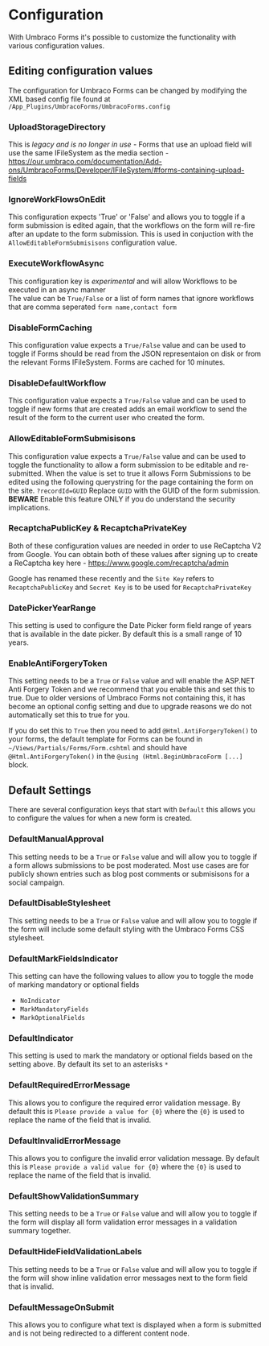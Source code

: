 # Configuration
With Umbraco Forms it's possible to customize the functionality with various configuration values.

## Editing configuration values
The configuration for Umbraco Forms can be changed by modifying the XML based config file found at `/App_Plugins/UmbracoForms/UmbracoForms.config`

### UploadStorageDirectory
This is *legacy and is no longer in use* - Forms that use an upload field will use the same IFileSystem as the media section - https://our.umbraco.com/documentation/Add-ons/UmbracoForms/Developer/IFileSystem/#forms-containing-upload-fields

### IgnoreWorkFlowsOnEdit
This configuration expects 'True' or 'False' and allows you to toggle if a form submission is edited again, that the workflows on the form will re-fire after an update to the form submission. This is used in conjuction with the `AllowEditableFormSubmisisons` configuration value.

### ExecuteWorkflowAsync
This configuration key is *experimental* and will allow Workflows to be executed in an async manner<br/>
The value can be `True/False` or a list of form names that ignore workflows that are comma seperated `form name,contact form`

### DisableFormCaching
This configuration value expects a `True/False` value and can be used to toggle if Forms should be read from the JSON representaion on disk or from the relevant Forms IFileSystem. Forms are cached for 10 minutes.

### DisableDefaultWorkflow
This configuration value expects a `True/False` value and can be used to toggle if new forms that are created adds an email workflow to send the result of the form to the current user who created the form.

### AllowEditableFormSubmisisons
This configuration value expects a `True/False` value and can be used to toggle the functionality to allow a form submission to be editable and re-submitted. When the value is set to true it allows Form Submissions to be edited using the following querystring for the page containing the form on the site. `?recordId=GUID` Replace `GUID` with the GUID of the form submission.<br/>
**BEWARE** Enable this feature ONLY if you do understand the security implications.

### RecaptchaPublicKey & RecaptchaPrivateKey
Both of these configuration values are needed in order to use ReCaptcha V2 from Google. You can obtain both of these values after signing up to create a ReCaptcha key here - https://www.google.com/recaptcha/admin 

Google has renamed these recently and the `Site Key` refers to `RecaptchaPublicKey` and `Secret Key` is to be used for `RecaptchaPrivateKey`


### DatePickerYearRange
This setting is used to configure the Date Picker form field range of years that is available in the date picker. By default this is a small range of 10 years.

### EnableAntiForgeryToken
This setting needs to be a `True` or `False` value and will enable the ASP.NET Anti Forgery Token and we recommend that you enable this and set this to true. Due to older versions of Umbraco Forms not containing this, it has become an optional config setting and due to upgrade reasons we do not automatically set this to true for you.

If you do set this to `True` then you need to add `@Html.AntiForgeryToken()` to your forms, the default template for Forms can be found in `~/Views/Partials/Forms/Form.cshtml` and should have `@Html.AntiForgeryToken()` in the `@using (Html.BeginUmbracoForm [...]` block.

## Default Settings
There are several configuration keys that start with `Default` this allows you to configure the values for when a new form is created.

### DefaultManualApproval
This setting needs to be a `True` or `False` value and will allow you to toggle if a form allows submissions to be post moderated. Most use cases are for publicly shown entries such as blog post comments or submisisons for a social campaign.

### DefaultDisableStylesheet
This setting needs to be a `True` or `False` value and will allow you to toggle if the form will include some default styling with the Umbraco Forms CSS stylesheet.

### DefaultMarkFieldsIndicator
This setting can have the following values to allow you to toggle the mode of marking mandatory or optional fields
* `NoIndicator`
* `MarkMandatoryFields`
* `MarkOptionalFields`

### DefaultIndicator
This setting is used to mark the mandatory or optional fields based on the setting above. By default its set to an asterisks `*`

### DefaultRequiredErrorMessage
This allows you to configure the required error validation message. By default this is `Please provide a value for {0}` where the `{0}` is used to replace the name of the field that is invalid.

### DefaultInvalidErrorMessage
This allows you to configure the invalid error validation message. By default this is `Please provide a valid value for {0}` where the `{0}` is used to replace the name of the field that is invalid.

### DefaultShowValidationSummary
This setting needs to be a `True` or `False` value and will allow you to toggle if the form will display all form validation error messages in a validation summary together.

### DefaultHideFieldValidationLabels
This setting needs to be a `True` or `False` value and will allow you to toggle if the form will show inline validation error messages next to the form field that is invalid.

### DefaultMessageOnSubmit
This allows you to configure what text is displayed when a form is submitted and is not being redirected to a different content node.

